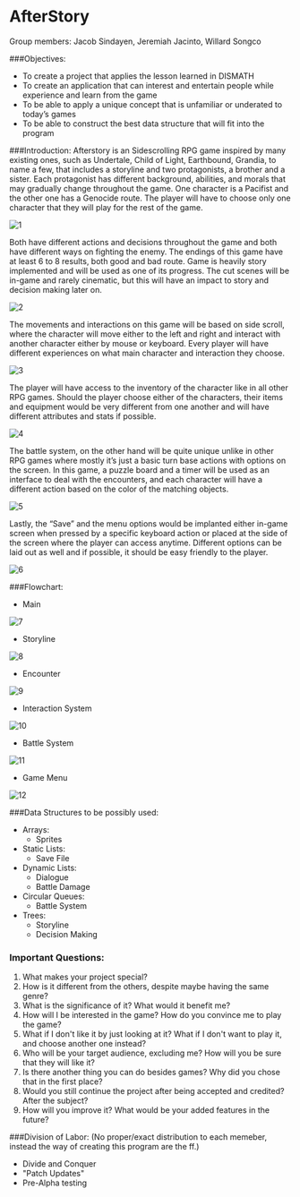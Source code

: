 # AfterStory

Group members: Jacob Sindayen, Jeremiah Jacinto, Willard Songco

###Objectives:

-	To create a project that applies the lesson learned in DISMATH
-	To create an application that can interest and entertain people while experience and learn from the game
-	To be able to apply a unique concept that is unfamiliar or underated to today’s games
-	To be able to construct the best data structure that will fit into the program


###Introduction:
Afterstory is an Sidescrolling RPG game inspired by many existing ones, such as Undertale, Child of Light, Earthbound, Grandia, to name a few, that includes a storyline and two protagonists, a brother and a sister. Each protagonist has different background, abilities, and morals that may gradually change throughout the game. One character is a Pacifist and the other one has a Genocide route. The player will have to choose only one character that they will play for the rest of the game.

![1](https://github.com/DLSU-Manila-LBYCP12/AmpliFly/blob/master/Picture%201.png)

Both have different actions and decisions throughout the game and both have different ways on fighting the enemy. The endings of this game have at least 6 to 8 results, both good and bad route. Game is heavily story implemented and will be used as one of its progress. The cut scenes will be in-game and rarely cinematic, but this will have an impact to story and decision making later on.

![2](https://github.com/DLSU-Manila-LBYCP12/AmpliFly/blob/master/Picture%202.png)

The movements and interactions on this game will be based on side scroll, where the character will move either to the left and right and interact with another character either by mouse or keyboard. Every player will have different experiences on what main character and interaction they choose.

![3](https://github.com/DLSU-Manila-LBYCP12/AmpliFly/blob/master/Picture%203.png)

The player will have access to the inventory of the character like in all other RPG games. Should the player choose either of the characters, their items and equipment would be very different from one another and will have different attributes and stats if possible.

![4](https://github.com/DLSU-Manila-LBYCP12/AmpliFly/blob/master/Picture%204.png)

The battle system, on the other hand will be quite unique unlike in other RPG games where mostly it’s just a basic turn base actions with options on the screen. In this game, a puzzle board and a timer will be used as an interface to deal with the encounters, and each character will have a different action based on the color of the matching objects.

![5](https://github.com/DLSU-Manila-LBYCP12/AmpliFly/blob/master/Picture%205.png)

Lastly, the “Save” and the menu options would be implanted either in-game screen when pressed by a specific keyboard action or placed at the side of the screen where the player can access anytime. Different options can be laid out as well and if possible, it should be easy friendly to the player.

![6](https://github.com/DLSU-Manila-LBYCP12/AmpliFly/blob/master/Picture%206.png)


###Flowchart:
-	Main

![7]()

-	Storyline

![8]()

-	Encounter

![9](https://github.com/DLSU-Manila-LBYCP12/AfterStory/blob/master/Flowcharts/Encounter.jpg)

- Interaction System

![10]()

-	Battle System

![11](https://github.com/DLSU-Manila-LBYCP12/AfterStory/blob/master/Flowcharts/Battle%20Flowchart.jpg)	

- Game Menu

![12](https://github.com/DLSU-Manila-LBYCP12/AfterStory/blob/master/Flowcharts/Menu%20File%20(Side).jpg)


###Data Structures to be possibly used:
- Arrays:
  - Sprites
- Static Lists:
  - Save File
- Dynamic Lists:
  - Dialogue
  - Battle Damage
- Circular Queues:
  - Battle System
- Trees:
  - Storyline
  - Decision Making

### Important Questions:


1. What makes your project special?
2. How is it different from the others, despite maybe having the same genre?
3. What is the significance of it? What would it benefit me?
4. How will I be interested in the game? How do you convince me to play the game?
5. What if I don't like it by just looking at it? What if I don't want to play it, and choose another one instead?
6. Who will be your target audience, excluding me? How will you be sure that they will like it?
7. Is there another thing you can do besides games? Why did you chose that in the first place? 
8. Would you still continue the project after being accepted and credited? After the subject?
9. How will you improve it? What would be your added features in the future?



###Division of Labor:
(No proper/exact distribution to each memeber, instead the way of creating this program are the ff.)
- Divide and Conquer
- "Patch Updates"
- Pre-Alpha testing
